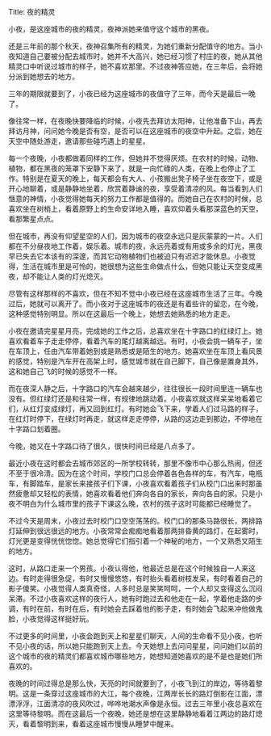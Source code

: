 Title: 夜的精灵

小夜，是这座城市的夜的精灵，夜神派她来值守这个城市的黑夜。

还是三年前的那个秋天，夜神召集所有的精灵，为她们重新分配值守的地方。当小夜知道自己要被分配去城市时，她并不大高兴，她已经习惯了村庄的夜，她从其他精灵口中听说过城市的样子，她不喜欢那里。不过夜神答应她，在三年后，会将她分派到她想去的地方。

三年的期限就要到了，小夜已经为这座城市的夜值守了三年，而今天是最后一晚了。

像往常一样，在夜晚快要降临的时候，小夜先去拜访太阳神，让他准备下山，再去拜访月神，问问她今晚是否有空，是否可以在这座城市的夜空中升起。之后，她在天空中随处游走，邀请那些碰巧遇上的星星。

每一个夜晚，小夜都做着同样的工作，但她并不觉得厌烦。在农村的时候，动物、植物，都在黑夜的笼罩下安静下来了，就是一向忙碌的人类，在晚上也停止了工作。特别是在夏天的晚上，每天都会有大人、小孩搬出凳子椅子坐在夜空下，或是开心地聊着，或是静静地坐着，欣赏着静谧的夜，享受着清凉的风。每当看到人们惬意的神情，小夜觉得她每天的努力工作都是值得的。而她自己在农村的时候，总喜欢坐在树梢上，看着原野上的生命安详地入睡，喜欢仰着头看那深蓝色的天空，看那繁星点点。

但在城市，再没有仰望星空的人们，因为城市的夜空永远只是灰蒙蒙的一片。人们都在不分昼夜地工作着，娱乐着。城市的夜，永远亮着或有用或多余的灯光，黑夜早已失去它本该有的深邃，而其它动物植物们也被迫只有迟迟才能休息。小夜觉得，生活在城市里是可怜的，她很想为这些生命做点什么，但她只能让天空变成黑夜，却不能让人类的灯光熄灭。

尽管有这样那样的不喜欢，但在不知不觉中小夜已经在这座城市生活了三年。今晚过后，她就可以离开了。而小夜对于这座城市的夜还是有着些许的留恋，在今晚，这种感觉特别明显。所以在这最后一个晚上，她想去她熟悉的地方走走。

小夜在邀请完星星月亮，完成她的工作之后，总喜欢坐在十字路口的红绿灯上。她喜欢看着车子走走停停，看着汽车的尾灯越离越远。有时，小夜会挑一辆车子，坐在车顶上，任由汽车带着她到或是熟悉或是陌生的地方。她喜欢坐在车顶上看风景的感觉，特别是汽车开在高架上时，感觉城市就在自己脚下，自己像是置身其外，这和她自己飞的时候的感觉不一样。

而在夜深人静之后，十字路口的汽车会越来越少，往往很长一段时间里连一辆车也没有。但红绿灯还是和往常一样，有规律地跳动着。小夜喜欢就这样呆呆地看着它们，从红灯变成绿灯，再又回到红灯。有时她会飞下来，学着人们过马路的样子，在红灯时停下，在绿灯时再走，就这样走走停停，从路的这边走到那边，不停地在十字路口划着圈。

今晚，她又在十字路口待了很久，很快时间已经是八点多了。

最近小夜在这时都会去城市郊区的一所学校转转，那里不像市中心那么热闹，但还不至于很冷清。因为在这个时间，学校门口总会停着各色各样的车，有汽车，电瓶车，有脚踏车，是家长来接孩子们下课，小夜喜欢看着孩子们从校门口出来时那虽然疲惫却又轻松的表情，她喜欢看着他们奔向各自的家长，奔向各自的家。只是小夜不明白为什么城市里的孩子下课这么晚，农村的孩子这时可能都已经睡觉了。

不过今天是周末，小夜过去时校门口空空荡荡的。校门口的那条马路很长，两排路灯延伸到很远很远的地方。小夜常常会痴痴地看着那两排昏黄的路灯，在起雾时，灯光更是变得恍恍惚惚。她总觉得它们指引着一个神秘的地方，一个又熟悉又陌生的地方。

这时，从路口走来一个男孩。小夜认得他，他最近总是在这个时候独自一人来这边。有时走得很急促，有时又慢慢悠悠，有时抬头看着树枝发呆，有时看着自己的影子傻笑。小夜觉得人类真奇怪，人多时总是笑笑呵呵，一个人却又变得这么沉闷呆滞。不过小夜喜欢这样的夜行人，她有时跑过去和他走在一起，学着他走路的步调，有时在前，有时在后，有时她会去踩着他的影子走，有时她会飞起来冲他做鬼脸，小夜觉得这样挺好玩。

不过更多的时间里，小夜会跑到天上和星星们聊天，人间的生命看不见小夜，也听不见小夜的话，所以她只能跑到天上去。今天她想上去问问星星，问问她们以前的这个城市的夜的精灵们都喜欢城市哪些地方，她想知道她喜欢的是不是也是她们所喜欢的。

夜晚的时间过得总是那么快，天亮的时间就要到了，小夜飞到江的岸边，等待着黎明。这是一条穿过这座城市的大江，每个夜晚，江两岸长长的路灯倒影在江面，漂漂浮浮，江面清凉的夜风吹过，哗哗地潮水声像是永恒。过去三年里小夜总喜欢在这里等待黎明。而在这最后一个夜晚，她还是想在这里静静地看着江两边的路灯熄灭，看着黎明到来，看着这座城市慢慢从睡梦中醒来。
